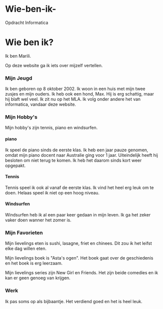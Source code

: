 # Wie-ben-ik-
Opdracht Informatica
<!DOCTYPE html>
<html>
<head>
<title>Wie ben ik?</title>
</head>
<body>

<h1>Wie ben ik?</h1>
<p>Ik ben Marili.</p> 
<p>Op deze website ga ik iets over mijzelf vertellen.</p>

<h3> Mijn Jeugd</h3>
<p> Ik ben geboren op 8 oktober 2002. Ik woon in een huis met mijn twee zusjes en mijn ouders. Ik heb ook een hond, Max. Hij is erg schattig, maar hij blaft wel veel.
 Ik zit nu op het MLA. Ik volg onder andere het van informatica, vandaar deze website. 

 <h3>Mijn Hobby's</h3> 
<p> Mijn hobby's zijn tennis, piano en windsurfen.</p>

<h4>piano</h4> 
<p> Ik speel de piano sinds de eerste klas. Ik heb een jaar pauze genomen, omdat mijn piano docent naar Australie ging voor 1 jaar.
 Uiteindelijk heeft hij besloten om niet terug te komen. Ik heb het daarom sinds kort weer opgepakt. <p>
 
 <h4> Tennis</h4>
 <p> Tennis speel ik ook al vanaf de eerste klas. Ik vind het heel erg leuk om te doen. Helaas speel ik niet op een hoog niveau.<p>
 
 <h4>Windsurfen</h4>
<p> Windsurfen heb ik al een paar keer gedaan in mijn leven. Ik ga het zeker vaker doen wanner het zomer is. </p>

<h3> Mijn Favorieten </h3>
<p> Mijn lievelings eten is sushi, lasagne, friet en chinees. Dit zou ik het leifst elke dag willen eten.</p>
<p> Mijn lievelings boek is "Asta's ogen". Het boek gaat over de geschiedenis en het boek is erg leerzaam.</p>
<p> Mijn lievelings series zijn New Girl en Friends. Het zijn beide comedies en ik kan er geen genoeg van krijgen.</p>

<h3> Werk</h3>
<p> Ik pas soms op als bijbaantje. Het verdiend goed en het is heel leuk.</p>


 
</body>
</html>
